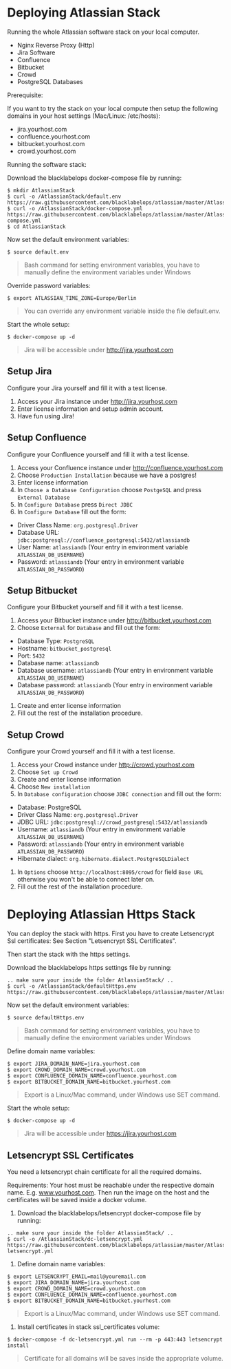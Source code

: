 # Deploying Atlassian Stack

Running the whole Atlassian software stack on your local computer.

* Nginx Reverse Proxy (Http)
* Jira Software
* Confluence
* Bitbucket
* Crowd
* PostgreSQL Databases

Prerequisite:

If you want to try the stack on your local compute then setup the following domains in your host settings (Mac/Linux: /etc/hosts):

* jira.yourhost.com
* confluence.yourhost.com
* bitbucket.yourhost.com
* crowd.yourhost.com

Running the software stack:

Download the blacklabelops docker-compose file by running:

~~~~
$ mkdir AtlassianStack
$ curl -o /AtlassianStack/default.env https://raw.githubusercontent.com/blacklabelops/atlassian/master/AtlassianStack/default.env
$ curl -o /AtlassianStack/docker-compose.yml https://raw.githubusercontent.com/blacklabelops/atlassian/master/AtlassianStack/docker-compose.yml
$ cd AtlassianStack
~~~~

Now set the default environment variables:

~~~~
$ source default.env
~~~~

> Bash command for setting environment variables, you have to manually define the environment variables under Windows

Override password variables:

~~~~
$ export ATLASSIAN_TIME_ZONE=Europe/Berlin
~~~~

> You can override any environment variable inside the file default.env.

Start the whole setup:

~~~~
$ docker-compose up -d
~~~~

> Jira will be accessible under http://jira.yourhost.com

## Setup Jira

Configure your Jira yourself and fill it with a test license.

1. Access your Jira instance under http://jira.yourhost.com
1. Enter license information and setup admin account.
1. Have fun using Jira!

## Setup Confluence

Configure your Confluence yourself and fill it with a test license.

1. Access your Confluence instance under http://confluence.yourhost.com
1. Choose `Production Installation` because we have a postgres!
1. Enter license information
1. In `Choose a Database Configuration` choose `PostgeSQL` and press `External Database`
1. In `Configure Database` press `Direct JDBC`
1. In `Configure Database` fill out the form:

* Driver Class Name: `org.postgresql.Driver`
* Database URL: `jdbc:postgresql://confluence_postgresql:5432/atlassiandb`
* User Name: `atlassiandb` (Your entry in environment variable `ATLASSIAN_DB_USERNAME`)
* Password: `atlassiandb` (Your entry in environment variable `ATLASSIAN_DB_PASSWORD`)

## Setup Bitbucket

Configure your Bitbucket yourself and fill it with a test license.

1. Access your Bitbucket instance under http://bitbucket.yourhost.com
1. Choose `External` for `Database` and fill out the form:
  * Database Type: `PostgreSQL`
  * Hostname: `bitbucket_postgresql`
  * Port: `5432`
  * Database name: `atlassiandb`
  * Database username: `atlassiandb` (Your entry in environment variable `ATLASSIAN_DB_USERNAME`)
  * Database password: `atlassiandb` (Your entry in environment variable `ATLASSIAN_DB_PASSWORD`)
1. Create and enter license information
1. Fill out the rest of the installation procedure.

## Setup Crowd

Configure your Crowd yourself and fill it with a test license.

1. Access your Crowd instance under http://crowd.yourhost.com
1. Choose `Set up Crowd`
1. Create and enter license information
1. Choose `New installation`
1. In `Database configuration` choose `JDBC connection` and fill out the form:
  * Database: PostgreSQL
  * Driver Class Name: `org.postgresql.Driver`
  * JDBC URL: `jdbc:postgresql://crowd_postgresql:5432/atlassiandb`
  * Username: `atlassiandb` (Your entry in environment variable `ATLASSIAN_DB_USERNAME`)
  * Password: `atlassiandb` (Your entry in environment variable `ATLASSIAN_DB_PASSWORD`)
  * Hibernate dialect: `org.hibernate.dialect.PostgreSQLDialect`
1. In `Options` choose `http://localhost:8095/crowd` for field `Base URL` otherwise you won't be able to connect later on.
1. Fill out the rest of the installation procedure.

# Deploying Atlassian Https Stack

You can deploy the stack with https. First you have to create Letsencrypt Ssl certificates: See Section "Letsencrypt SSL Certificates".

Then start the stack with the https settings.

Download the blacklabelops https settings file by running:

~~~~
.. make sure your inside the folder AtlassianStack/ ..
$ curl -o /AtlassianStack/defaultHttps.env https://raw.githubusercontent.com/blacklabelops/atlassian/master/AtlassianStack/defaultHttps.env
~~~~

Now set the default environment variables:

~~~~
$ source defaultHttps.env
~~~~

> Bash command for setting environment variables, you have to manually define the environment variables under Windows

Define domain name variables:

~~~~
$ export JIRA_DOMAIN_NAME=jira.yourhost.com
$ export CROWD_DOMAIN_NAME=crowd.yourhost.com
$ export CONFLUENCE_DOMAIN_NAME=confluence.yourhost.com
$ export BITBUCKET_DOMAIN_NAME=bitbucket.yourhost.com
~~~~

> Export is a Linux/Mac command, under Windows use SET command.

Start the whole setup:

~~~~
$ docker-compose up -d
~~~~

> Jira will be accessible under https://jira.yourhost.com

## Letsencrypt SSL Certificates

You need a letsencrypt chain certificate for all the required domains.

Requirements: Your host must be reachable under the respective domain name. E.g. www.yourhost.com. Then
run the image on the host and the certificates will be saved inside a docker volume.

1. Download the blacklabelops/letsencrypt docker-compose file by running:

~~~~
.. make sure your inside the folder AtlassianStack/ ..
$ curl -o /AtlassianStack/dc-letsencrypt.yml https://raw.githubusercontent.com/blacklabelops/atlassian/master/AtlassianStack/dc-letsencrypt.yml
~~~~

1. Define domain name variables:

~~~~
$ export LETSENCRYPT_EMAIL=mail@youremail.com
$ export JIRA_DOMAIN_NAME=jira.yourhost.com
$ export CROWD_DOMAIN_NAME=crowd.yourhost.com
$ export CONFLUENCE_DOMAIN_NAME=confluence.yourhost.com
$ export BITBUCKET_DOMAIN_NAME=bitbucket.yourhost.com
~~~~

> Export is a Linux/Mac command, under Windows use SET command.

1. Install certificates in stack ssl_certificates volume:

~~~~
$ docker-compose -f dc-letsencrypt.yml run --rm -p 443:443 letsencrypt install
~~~~

> Certificate for all domains will be saves inside the appropriate volume.
